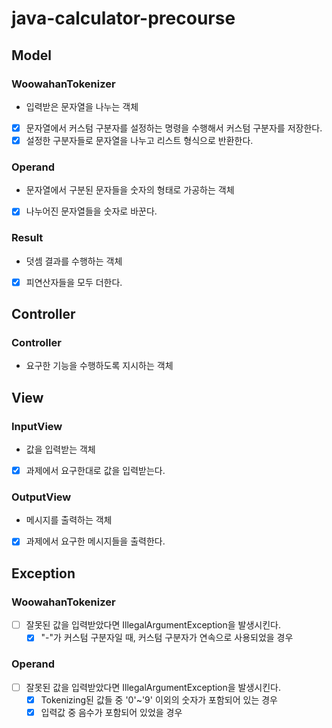 # java-calculator-precourse

## Model
### WoowahanTokenizer
- 입력받은 문자열을 나누는 객체
- [x] 문자열에서 커스텀 구분자를 설정하는 명령을 수행해서 커스텀 구분자를 저장한다.
- [x] 설정한 구분자들로 문자열을 나누고 리스트 형식으로 반환한다.

### Operand
- 문자열에서 구분된 문자들을 숫자의 형태로 가공하는 객체
- [x] 나누어진 문자열들을 숫자로 바꾼다.


### Result
- 덧셈 결과를 수행하는 객체
- [x] 피연산자들을 모두 더한다.


## Controller
### Controller
- 요구한 기능을 수행하도록 지시하는 객체



## View
### InputView
- 값을 입력받는 객체
- [x] 과제에서 요구한대로 값을 입력받는다.

### OutputView
- 메시지를 출력하는 객체
- [x] 과제에서 요구한 메시지들을 출력한다.


## Exception
### WoowahanTokenizer
- [ ] 잘못된 값을 입력받았다면 IllegalArgumentException을 발생시킨다.
    - [x] "-"가 커스텀 구분자일 때, 커스텀 구분자가 연속으로 사용되었을 경우

### Operand
- [ ] 잘못된 값을 입력받았다면 IllegalArgumentException을 발생시킨다.
    - [x] Tokenizing된 값들 중 '0'~'9' 이외의 숫자가 포함되어 있는 경우
    - [x] 입력값 중 음수가 포함되어 있었을 경우
